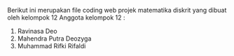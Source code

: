 Berikut ini merupakan file coding web projek matematika diskrit yang dibuat oleh kelompok 12
Anggota kelompok 12 :
1. Ravinasa Deo
2. Mahendra Putra Deozyga
3. Muhammad Rifki Rifaldi
